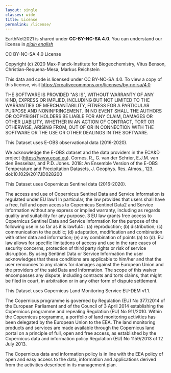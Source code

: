 ```yaml
---
layout: single
classes: wide
title: License
permalink: /license/
---
```


EarthNet2021 is shared under **CC-BY-NC-SA 4.0**.
You can understand our license in [_plain english_](https://tldrlegal.com/license/creative-commons-attribution-noncommercial-sharealike-4.0-international-(cc-by-nc-sa-4.0))



CC BY-NC-SA 4.0 License

Copyright (c) 2020 Max-Planck-Institute for Biogeochemistry, Vitus Benson, Christian-Requena-Mesa, Markus Reichstein

This data and code is licensed under CC BY-NC-SA 4.0. To view a copy of this license, visit https://creativecommons.org/licenses/by-nc-sa/4.0

THE SOFTWARE IS PROVIDED "AS IS", WITHOUT WARRANTY OF ANY KIND, EXPRESS OR
IMPLIED, INCLUDING BUT NOT LIMITED TO THE WARRANTIES OF MERCHANTABILITY,
FITNESS FOR A PARTICULAR PURPOSE AND NONINFRINGEMENT. IN NO EVENT SHALL THE
AUTHORS OR COPYRIGHT HOLDERS BE LIABLE FOR ANY CLAIM, DAMAGES OR OTHER
LIABILITY, WHETHER IN AN ACTION OF CONTRACT, TORT OR OTHERWISE, ARISING FROM,
OUT OF OR IN CONNECTION WITH THE SOFTWARE OR THE USE OR OTHER DEALINGS IN THE
SOFTWARE.


This Dataset uses E-OBS observational data (2016-2020).

We acknowledge the E-OBS dataset and the data providers in the ECA&D project (https://www.ecad.eu). Cornes, R., G. van der Schrier, E.J.M. van den Besselaar, and P.D. Jones. 2018: An Ensemble Version of the E-OBS Temperature and Precipitation Datasets, J. Geophys. Res. Atmos., 123. doi:10.1029/2017JD028200


This Dataset uses Copernicus Sentinel data (2016-2020).

The access and use of Copernicus Sentinel Data and Service Information is regulated under EU law.1 In particular, the law provides that users shall have a free, full and open access to Copernicus Sentinel Data2 and Service Information without any express or implied warranty, including as regards quality and suitability for any purpose. 3 EU law grants free access to Copernicus Sentinel Data and Service Information for the purpose of the following use in so far as it is lawful4 : (a) reproduction; (b) distribution; (c) communication to the public; (d) adaptation, modification and combination with other data and information; (e) any combination of points (a) to (d). EU law allows for specific limitations of access and use in the rare cases of security concerns, protection of third party rights or risk of service disruption. By using Sentinel Data or Service Information the user acknowledges that these conditions are applicable to him/her and that the user renounces to any claims for damages against the European Union and the providers of the said Data and Information. The scope of this waiver encompasses any dispute, including contracts and torts claims, that might be filed in court, in arbitration or in any other form of dispute settlement.


This Dataset uses Copernicus Land Monitoring Service EU-DEM v1.1.

The Copernicus programme is governed by Regulation (EU) No 377/2014 of the European Parliament and of the Council of 3 April 2014 establishing the Copernicus programme and repealing Regulation (EU) No 911/2010. Within the Copernicus programme, a portfolio of land monitoring activities has been delegated by the European Union to the EEA. The land monitoring products and services are made available through the Copernicus land portal on a principle of full, open and free access, as established by the Copernicus data and information policy Regulation (EU) No 1159/2013 of 12 July 2013.

The Copernicus data and information policy is in line with the EEA policy of open and easy access to the data, information and applications derived from the activities described in its management plan.
